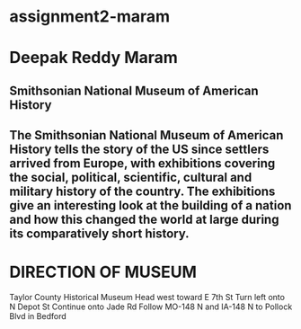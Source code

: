 # assignment2-maram
# Deepak Reddy Maram
## Smithsonian National Museum of American History

The **Smithsonian National Museum of American History** tells the story of the US since settlers arrived from Europe, with exhibitions covering the **social, political, scientific, cultural and military history** of the country. The exhibitions give an interesting look at the building of a nation and how this changed the world at large during its comparatively short history.
---
# DIRECTION OF MUSEUM
Taylor County Historical Museum
Head west toward E 7th St
Turn left onto N Depot St
Continue onto Jade Rd
Follow MO-148 N and IA-148 N to Pollock Blvd in Bedford


